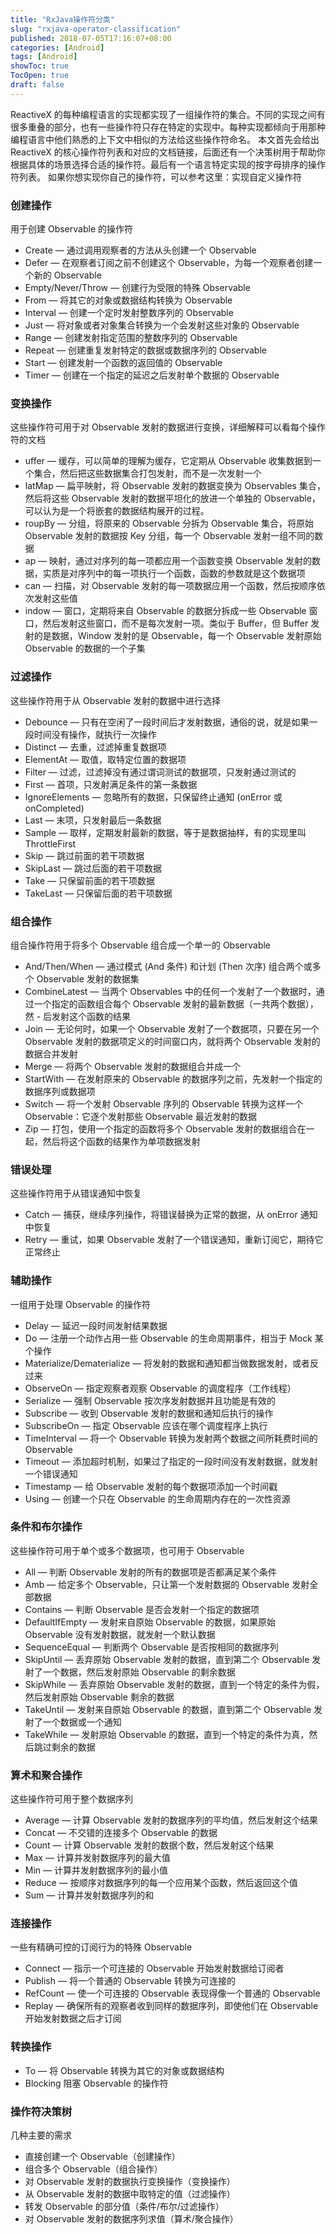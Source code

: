 ```yaml
---
title: "RxJava操作符分类"
slug: "rxjava-operator-classification"
published: 2018-07-05T17:16:07+08:00
categories: [Android]
tags: [Android]
showToc: true
TocOpen: true
draft: false
---
```

ReactiveX 的每种编程语言的实现都实现了一组操作符的集合。不同的实现之间有很多重叠的部分，也有一些操作符只存在特定的实现中。每种实现都倾向于用那种编程语言中他们熟悉的上下文中相似的方法给这些操作符命名。
本文首先会给出 ReactiveX 的核心操作符列表和对应的文档链接，后面还有一个决策树用于帮助你根据具体的场景选择合适的操作符。最后有一个语言特定实现的按字母排序的操作符列表。
如果你想实现你自己的操作符，可以参考这里：实现自定义操作符
### 创建操作
用于创建 Observable 的操作符
- Create — 通过调用观察者的方法从头创建一个 Observable
- Defer — 在观察者订阅之前不创建这个 Observable，为每一个观察者创建一个新的 Observable
- Empty/Never/Throw — 创建行为受限的特殊 Observable
- From — 将其它的对象或数据结构转换为 Observable
- Interval — 创建一个定时发射整数序列的 Observable
- Just — 将对象或者对象集合转换为一个会发射这些对象的 Observable
- Range — 创建发射指定范围的整数序列的 Observable
- Repeat — 创建重复发射特定的数据或数据序列的 Observable
- Start — 创建发射一个函数的返回值的 Observable
- Timer — 创建在一个指定的延迟之后发射单个数据的 Observable
### 变换操作  
这些操作符可用于对 Observable 发射的数据进行变换，详细解释可以看每个操作符的文档
- uffer — 缓存，可以简单的理解为缓存，它定期从 Observable 收集数据到一个集合，然后把这些数据集合打包发射，而不是一次发射一个
- latMap — 扁平映射，将 Observable 发射的数据变换为 Observables 集合，然后将这些 Observable 发射的数据平坦化的放进一个单独的 Observable，可以认为是一个将嵌套的数据结构展开的过程。
- roupBy — 分组，将原来的 Observable 分拆为 Observable 集合，将原始 Observable 发射的数据按 Key 分组，每一个 Observable 发射一组不同的数据
- ap — 映射，通过对序列的每一项都应用一个函数变换 Observable 发射的数据，实质是对序列中的每一项执行一个函数，函数的参数就是这个数据项
- can — 扫描，对 Observable 发射的每一项数据应用一个函数，然后按顺序依次发射这些值
- indow — 窗口，定期将来自 Observable 的数据分拆成一些 Observable 窗口，然后发射这些窗口，而不是每次发射一项。类似于 Buffer，但 Buffer 发射的是数据，Window 发射的是 Observable，每一个 Observable 发射原始 Observable 的数据的一个子集
### 过滤操作
这些操作符用于从 Observable 发射的数据中进行选择
- Debounce — 只有在空闲了一段时间后才发射数据，通俗的说，就是如果一段时间没有操作，就执行一次操作
- Distinct — 去重，过滤掉重复数据项
- ElementAt — 取值，取特定位置的数据项
- Filter — 过滤，过滤掉没有通过谓词测试的数据项，只发射通过测试的
- First — 首项，只发射满足条件的第一条数据
- IgnoreElements — 忽略所有的数据，只保留终止通知 (onError 或 onCompleted)
- Last — 末项，只发射最后一条数据
- Sample — 取样，定期发射最新的数据，等于是数据抽样，有的实现里叫 ThrottleFirst
- Skip — 跳过前面的若干项数据
- SkipLast — 跳过后面的若干项数据
- Take — 只保留前面的若干项数据
- TakeLast — 只保留后面的若干项数据
### 组合操作
组合操作符用于将多个 Observable 组合成一个单一的 Observable
- And/Then/When — 通过模式 (And 条件) 和计划 (Then 次序) 组合两个或多个 Observable 发射的数据集
- CombineLatest — 当两个 Observables 中的任何一个发射了一个数据时，通过一个指定的函数组合每个 Observable 发射的最新数据（一共两个数据），然 - 后发射这个函数的结果
- Join — 无论何时，如果一个 Observable 发射了一个数据项，只要在另一个 Observable 发射的数据项定义的时间窗口内，就将两个 Observable 发射的数据合并发射
- Merge — 将两个 Observable 发射的数据组合并成一个
- StartWith — 在发射原来的 Observable 的数据序列之前，先发射一个指定的数据序列或数据项
- Switch — 将一个发射 Observable 序列的 Observable 转换为这样一个 Observable：它逐个发射那些 Observable 最近发射的数据
- Zip — 打包，使用一个指定的函数将多个 Observable 发射的数据组合在一起，然后将这个函数的结果作为单项数据发射
### 错误处理
这些操作符用于从错误通知中恢复
- Catch — 捕获，继续序列操作，将错误替换为正常的数据，从 onError 通知中恢复
- Retry — 重试，如果 Observable 发射了一个错误通知，重新订阅它，期待它正常终止
### 辅助操作
一组用于处理 Observable 的操作符
- Delay — 延迟一段时间发射结果数据
- Do — 注册一个动作占用一些 Observable 的生命周期事件，相当于 Mock 某个操作
- Materialize/Dematerialize — 将发射的数据和通知都当做数据发射，或者反过来
- ObserveOn — 指定观察者观察 Observable 的调度程序（工作线程）
- Serialize — 强制 Observable 按次序发射数据并且功能是有效的
- Subscribe — 收到 Observable 发射的数据和通知后执行的操作
- SubscribeOn — 指定 Observable 应该在哪个调度程序上执行
- TimeInterval — 将一个 Observable 转换为发射两个数据之间所耗费时间的 Observable
- Timeout — 添加超时机制，如果过了指定的一段时间没有发射数据，就发射一个错误通知
- Timestamp — 给 Observable 发射的每个数据项添加一个时间戳
- Using — 创建一个只在 Observable 的生命周期内存在的一次性资源
### 条件和布尔操作
这些操作符可用于单个或多个数据项，也可用于 Observable
- All — 判断 Observable 发射的所有的数据项是否都满足某个条件
- Amb — 给定多个 Observable，只让第一个发射数据的 Observable 发射全部数据
- Contains — 判断 Observable 是否会发射一个指定的数据项
- DefaultIfEmpty — 发射来自原始 Observable 的数据，如果原始 Observable 没有发射数据，就发射一个默认数据
- SequenceEqual — 判断两个 Observable 是否按相同的数据序列
- SkipUntil — 丢弃原始 Observable 发射的数据，直到第二个 Observable 发射了一个数据，然后发射原始 Observable 的剩余数据
- SkipWhile — 丢弃原始 Observable 发射的数据，直到一个特定的条件为假，然后发射原始 Observable 剩余的数据
- TakeUntil — 发射来自原始 Observable 的数据，直到第二个 Observable 发射了一个数据或一个通知
- TakeWhile — 发射原始 Observable 的数据，直到一个特定的条件为真，然后跳过剩余的数据
### 算术和聚合操作
这些操作符可用于整个数据序列
- Average — 计算 Observable 发射的数据序列的平均值，然后发射这个结果
- Concat — 不交错的连接多个 Observable 的数据
- Count — 计算 Observable 发射的数据个数，然后发射这个结果
- Max — 计算并发射数据序列的最大值
- Min — 计算并发射数据序列的最小值
- Reduce — 按顺序对数据序列的每一个应用某个函数，然后返回这个值
- Sum — 计算并发射数据序列的和
### 连接操作
一些有精确可控的订阅行为的特殊 Observable
- Connect — 指示一个可连接的 Observable 开始发射数据给订阅者
- Publish — 将一个普通的 Observable 转换为可连接的
- RefCount — 使一个可连接的 Observable 表现得像一个普通的 Observable
- Replay — 确保所有的观察者收到同样的数据序列，即使他们在 Observable 开始发射数据之后才订阅
### 转换操作
- To — 将 Observable 转换为其它的对象或数据结构
- Blocking 阻塞 Observable 的操作符
### 操作符决策树
几种主要的需求
- 直接创建一个 Observable（创建操作）
- 组合多个 Observable（组合操作）
- 对 Observable 发射的数据执行变换操作（变换操作）
- 从 Observable 发射的数据中取特定的值（过滤操作）
- 转发 Observable 的部分值（条件/布尔/过滤操作）
- 对 Observable 发射的数据序列求值（算术/聚合操作）